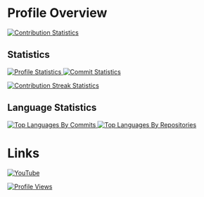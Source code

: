 # Profile Overview

[![Contribution Statistics](http://github-profile-summary-cards.vercel.app/api/cards/profile-details?username=Slqmy&theme=aura)](https://github.com/Slqmy)

## Statistics

[![Profile Statistics](http://github-profile-summary-cards.vercel.app/api/cards/stats?username=Slqmy&theme=aura) ![Commit Statistics](http://github-profile-summary-cards.vercel.app/api/cards/productive-time?username=Slqmy&theme=aura&utcOffset=1)](https://github.com/Slqmy)

[![Contribution Streak Statistics](https://github-readme-streak-stats.herokuapp.com/?user=slqmy&hide_border=true&card_width=338&theme=aura)](https://github.com/slqmy)

## Language Statistics

[![Top Languages By Commits](http://github-profile-summary-cards.vercel.app/api/cards/most-commit-language?username=Slqmy&theme=aura) ![Top Languages By Repositories](http://github-profile-summary-cards.vercel.app/api/cards/repos-per-language?username=Slqmy&theme=aura)](https://github.com/Slqmy)

# Links

[![YouTube](https://img.shields.io/badge/YouTube-ff0000?style=for-the-badge&logo=youtube&logoColor=white)](https://www.youtube.com/channel/UCxadpGtkbIDcnKaddRFWV8g)

[![Profile Views](https://komarev.com/ghpvc/?username=slqmy&color=green&style=flat)](https://github.com/Slqmy)
